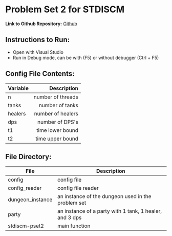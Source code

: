 # Problem Set 2 for STDISCM
**Link to Github Repository:** [Github](https://github.com/yuuungch/stdiscm-pset2)

## Instructions to Run:
- Open with Visual Studio
- Run in Debug mode, can be with (F5) or without debugger (Ctrl + F5)

## Config File Contents:
| Variable |         Description      |
|----------|-------------------------:|
| n        | number of threads        |
| tanks    | number of tanks          |
| healers  | number of healers        |
| dps      | number of DPS's          |
| t1       | time lower bound         |
| t2       | time upper bound         |

## File Directory:
| File             | Description                                            |
|------------------|--------------------------------------------------------|
| config           | config file                                            |
| config_reader    | config file reader                                     |
| dungeon_instance | an instance of the dungeon used in the problem set     |
| party            | an instance of a party with 1 tank, 1 healer, and 3 dps|
| stdiscm-pset2    | main function                                          |

